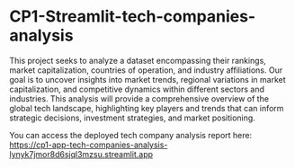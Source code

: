 # CP1-Streamlit-tech-companies-analysis


This project seeks to analyze a dataset encompassing their rankings, market capitalization, countries of operation, and industry affiliations. Our goal is to uncover insights into market trends, regional variations in market capitalization, and competitive dynamics within different sectors and industries. This analysis will provide a comprehensive overview of the global tech landscape, highlighting key players and trends that can inform strategic decisions, investment strategies, and market positioning.

You can access the deployed tech company analysis report here: https://cp1-app-tech-companies-analysis-lynyk7jmor8d6sjql3mzsu.streamlit.app
